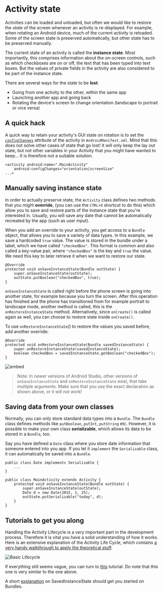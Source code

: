 # Activity state

Activities can be loaded and unloaded, but often we would like to restore the *state* of the screen whenever an activity is re-displayed. For example, when rotating an Android device, much of the current activity is reloaded. Some of the screen state is preserved automatically, but other state has to be preserved manually.

The current state of an activity is called the **instance state**. Most importantly, this comprises information about the on-screen controls, such as which checkboxes are on or off, the text that has been typed into text boxes. But the values of private fields in the activity are also considered to be part of the instance state.

There are several ways for the state to be **lost**:

- Going from one activity to the other, within the same app
- Launching another app and going back
- Rotating the device's screen to change orientation (landscape to portrait or vice versa)

## A quick hack

A quick way to retain your activity's GUI state on rotation is to set the [`configChanges`](https://developer.android.com/guide/topics/manifest/activity-element.html#config) attribute of the activity in `AndroidManifest.xml`. Mind that this does not solve other cases of state that go lost! It will only keep the lay out state, but not other variables in your Activity that you might have wanted to keep... It is therefore not a suitable solution. 

    <activity android:name=".MainActivity"
        android:configChanges="orientation|screenSize"
    ...>

## Manually saving instance state

In order to actually preserve state, the `Activity` class defines two methods that you might **override**, (you can use the `CTRL+O` shortcut to do this) which allow you to save and restore parts of the instance state that you're interested in. Usually, you will save any date that cannot be automatically recreated by the app (such as user input).

When you add an override to your activity, you get access to a `Bundle` object, that allows you to save a variety of data types. In this example, we save a hardcoded `true` value. The value is stored in the bundle under a label, which we have called `"checkedBox"`. This format is common and also called a key-value pair, where `"checkedBox"` is the key and `true` the value. We need this key to later retrieve it when we want to restore our state. 

    @Override
    protected void onSaveInstanceState(Bundle outState) {
        super.onSaveInstanceState(outState);
        outState.putBoolean("checkedBox", true);
    }

`onSaveInstanceState` is called right before the phone screen is going into another state, for example because you turn the screen. After this operation has finished and the phone has transitioned from for example portrait to landscape mode, another method is called, this is the `onRestoreInstanceState` method. Alternatively, since `onCreate()` is called again as well, you can choose to restore state inside `onCreate()`. 

To use `onRestoreInstanceState`() to restore the values you saved before, add another override:

    @Override
    protected void onRestoreInstanceState(Bundle savedInstanceState) {
        super.onRestoreInstanceState(savedInstanceState);
        boolean checkedBox = savedInstanceState.getBoolean("checkedBox");
    }

![embed](https://player.vimeo.com/video/206083320)

> Note: In newer versions of Android Studio, other versions of `onSaveInstanceState` and `onRestoreInstanceState` exist, that take multiple arguments. Make sure that you use the exact declaration as shown above, or it will not work!

## Saving data from your own classes

Normally, you can only store standard data types into a `Bundle`. The `Bundle` class defines methods like `putBoolean`, `putInt`, `putString` etc. However, it is possible to make your own class **serializable**, which allows its data to be stored in a `Bundle`, too.

Say you have defined a `Date` class where you store date information that someone entered into you app. If you let it `implement` the `Serializable` class, it can automatically be saved into a `Bundle`.

    public class Date implements Serializable {
        ...
    }

    public class MainActivity extends Activity {
        protected void onSaveInstanceState(Bundle outState) {
            super.onSaveInstanceState(outState);
            Date d = new Date(2015, 1, 25);
            outState.putSerializable("today", d);
        }
    }

## Tutorials to get you along

Handling the Activity Lifecycle is a very important part in the development process. Therefore it is vital you have a solid understanding of how it works. Here is an extensive explanation of the Activity Life Cycle, which contains [a very handy walkthrough to apply the theoretical stuff](http://www.vogella.com/tutorials/AndroidLifeCycle/article.html).

![Basic Lifecycle](https://developer.android.com/images/training/basics/basic-lifecycle-savestate.png)

If everything still seems vague, you can turn to [this](https://developer.xamarin.com/guides/android/application_fundamentals/activity_lifecycle/) tutorial. Do note that this one is very similar to the one above.

A short [explanation](http://www.quicktips.in/handling-activity-state-using-saved-instance-state-bundle/) on SavedInstanceState should get you started on Bundles.
